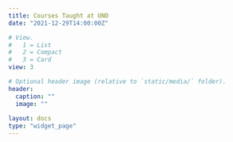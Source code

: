 ```yaml
---
title: Courses Taught at UNO
date: "2021-12-29T14:00:00Z"

# View.
#   1 = List
#   2 = Compact
#   3 = Card
view: 3

# Optional header image (relative to `static/media/` folder).
header:
  caption: ""
  image: ""
  
layout: docs
type: "widget_page"
---
```



